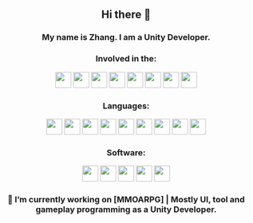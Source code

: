 <h2 align="center"> Hi there 👋 </h2>

<h3 align="center">My name is Zhang. I am a Unity Developer.</h3>

####

<h3 align="center">Involved in the:</h3>
<p align="center"> 
<img height="32" src="https://img.shields.io/badge/-英雄-000?&logo=CPlusPlus" />
<img height="32" src="https://img.shields.io/badge/-魔力时代-000?&logo=CPlusPlus" />
<img height="32" src="https://img.shields.io/badge/-武神赵子龙-000?&logo=CPlusPlus" />
<img height="32" src="https://img.shields.io/badge/-封神召唤师-000?&logo=CPlusPlus" />
<img height="32" src="https://img.shields.io/badge/-九州异闻录-000?&logo=CPlusPlus" />
<img height="32" src="https://img.shields.io/badge/-启源女神-000?&logo=CPlusPlus" />
<img height="32" src="https://img.shields.io/badge/-二次元MMO-000?&logo=CPlusPlus" />
<img height="32" src="https://img.shields.io/badge/-二次元卡牌-000?&logo=CPlusPlus" />
</p>

<h3 align="center">Languages:</h3>
<p align="center"> 
<img height="32" src="https://img.shields.io/badge/-HLSL-000?&logo=Unity" />
<img height="32" src="https://img.shields.io/badge/-CG-000?&logo=Unity" />
<img height="32" src="https://img.shields.io/badge/-GLSL-000?&logo=opengl" />
<img height="32" src="https://img.shields.io/badge/-CSharp-000?&logo=CSharp" />
<img height="32" src="https://img.shields.io/badge/-C++-000?&logo=CPlusPlus" />
<img height="32" src="https://img.shields.io/badge/-Go-000?&logo=Go" />
<img height="32" src="https://img.shields.io/badge/-Python-000?&logo=Python" />
<img height="32" src="https://img.shields.io/badge/-JavaScript-000?&logo=JavaScript" />
<img height="32" src="https://img.shields.io/badge/-Lua-000?&logo=Lua" />
</p>

<h3 align="center">Software:</h3>
<p align="center"> 
<img height="32" src="https://img.shields.io/badge/-Unity-000?&logo=Unity" />
<img height="32" src="https://img.shields.io/badge/-UE-000?&logo=unrealengine" />
<img height="32" src="https://img.shields.io/badge/-Houdini-000?&logo=Houdini" />
<img height="32" src="https://img.shields.io/badge/-Blender-000?&logo=Blender" />
<img height="32" src="https://img.shields.io/badge/-PS-000?&logo=adobephotoshop" />
</p>

<h3 align="center">🔭 I’m currently working on [MMOARPG] | Mostly UI, tool and gameplay programming as a Unity Developer.</h3>
